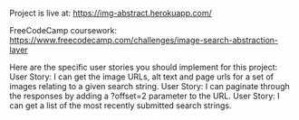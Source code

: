 Project is live at: https://img-abstract.herokuapp.com/

FreeCodeCamp coursework: https://www.freecodecamp.com/challenges/image-search-abstraction-layer

Here are the specific user stories you should implement for this project:
User Story: I can get the image URLs, alt text and page urls for a set of images relating to a given search string.
User Story: I can paginate through the responses by adding a ?offset=2 parameter to the URL.
User Story: I can get a list of the most recently submitted search strings.